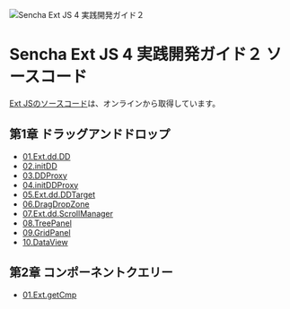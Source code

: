 ![Sencha Ext JS 4 実践開発ガイド２](http://code.xenophy.com/wp-content/uploads/2012/01/b76e5c00fc9cbe829faa3d3b53bce83e.png)

Sencha Ext JS 4 実践開発ガイド２ ソースコード
=============================================

[Ext JSのソースコード](http://cdn.sencha.io/ext-4.1.0-gpl/ext-all.js "Ext JSのソースコード")は、オンラインから取得しています。

## 第1章 ドラッグアンドドロップ

 * [01.Ext.dd.DD](https://github.com/xenophy/Sencha-Ext-JS-4-Professional-Programing-Guide-2-SourceCode/tree/master/Chapter01/01.Ext.dd.DD "01.Ext.dd.DD")
 * [02.initDD](https://github.com/xenophy/Sencha-Ext-JS-4-Professional-Programing-Guide-2-SourceCode/tree/master/Chapter01/02.initDD "02.initDD")
 * [03.DDProxy](https://github.com/xenophy/Sencha-Ext-JS-4-Professional-Programing-Guide-2-SourceCode/tree/master/Chapter01/03.DDProxy "03.DDProxy")
 * [04.initDDProxy](https://github.com/xenophy/Sencha-Ext-JS-4-Professional-Programing-Guide-2-SourceCode/tree/master/Chapter01/04.initDDProxy "04.initDDProxy")
 * [05.Ext.dd.DDTarget](https://github.com/xenophy/Sencha-Ext-JS-4-Professional-Programing-Guide-2-SourceCode/tree/master/Chapter01/05.Ext.dd.DDTarget "05.Ext.dd.DDTarget")
 * [06.DragDropZone](https://github.com/xenophy/Sencha-Ext-JS-4-Professional-Programing-Guide-2-SourceCode/tree/master/Chapter01/06.DragDropZone "06.DragDropZone")
 * [07.Ext.dd.ScrollManager](https://github.com/xenophy/Sencha-Ext-JS-4-Professional-Programing-Guide-2-SourceCode/tree/master/Chapter01/07.Ext.dd.ScrollManager "07.Ext.dd.ScrollManager")
 * [08.TreePanel](https://github.com/xenophy/Sencha-Ext-JS-4-Professional-Programing-Guide-2-SourceCode/tree/master/Chapter01/08.TreePanel "08.TreePanel")
 * [09.GridPanel](https://github.com/xenophy/Sencha-Ext-JS-4-Professional-Programing-Guide-2-SourceCode/tree/master/Chapter01/09.GridPanel "09.GridPanel")
 * [10.DataView](https://github.com/xenophy/Sencha-Ext-JS-4-Professional-Programing-Guide-2-SourceCode/tree/master/Chapter01/10.DataView "10.DataView")

## 第2章 コンポーネントクエリー

 * [01.Ext.getCmp](https://github.com/xenophy/Sencha-Ext-JS-4-Professional-Programing-Guide-2-SourceCode/tree/master/Chapter02/01.Ext.getCmp "01.Ext.getCmp")

